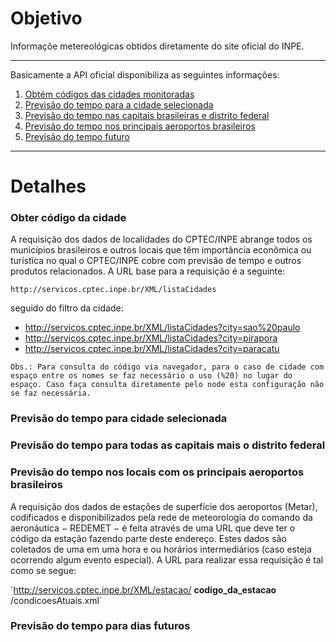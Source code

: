 # Objetivo

Informaçõe metereológicas obtidos diretamente do site oficial do INPE.

*******

Basicamente a API oficial disponibiliza as seguintes informações:
 1. [Obtém códigos das cidades monitoradas](#codcidade)
 2. [Previsão do tempo para a cidade selecionada](#prevcidade)
 3. [Previsão do tempo nas capitais brasileiras e distrito federal](#prevcap)
 4. [Previsão do tempo nos principais aeroportos brasileiros](#prevaero)
 6. [Previsão do tempo futuro](#prevfuturo)
 
*******

# Detalhes

### Obter código da cidade

A requisição dos dados de localidades do CPTEC/INPE abrange todos os municípios brasileiros e outros locais que têm importância econômica ou turística no qual o CPTEC/INPE cobre com previsão de tempo e outros produtos relacionados. A URL base para a requisição é a seguinte:

`http://servicos.cptec.inpe.br/XML/listaCidades`

seguido do filtro da cidade:

* http://servicos.cptec.inpe.br/XML/listaCidades?city=sao%20paulo
* http://servicos.cptec.inpe.br/XML/listaCidades?city=pirapora
* http://servicos.cptec.inpe.br/XML/listaCidades?city=paracatu

`Obs.: Para consulta do código via navegador, para o caso de cidade com espaço entre os nomes se faz necessário o uso (%20)
 no lugar do espaço. Caso faça consulta diretamente pelo node esta configuração não se faz necessária.`
 
### Previsão do tempo para cidade selecionada

### Previsão do tempo para todas as capitais mais o distrito federal

### Previsão do tempo nos locais com os principais aeroportos brasileiros

A requisição dos dados de estações de superfície dos aeroportos (Metar), codificados e disponibilizados pela rede de meteorologia do comando da aeronáutica − REDEMET − é feita através de uma URL que deve ter o código da estação fazendo parte deste endereço.
Estes dados são coletados de uma em uma hora e ou horários intermediários (caso esteja ocorrendo algum evento especial). A URL para realizar essa requisição é tal como se segue:

`http://servicos.cptec.inpe.br/XML/estacao/ **codigo_da_estacao** /condicoesAtuais.xml´

### Previsão do tempo para dias futuros
